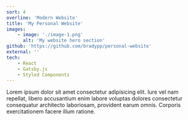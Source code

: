 ```yaml
---
sort: 4
overline: 'Modern Website'
title: 'My Personal Website'
images:
    - image: './image-1.png'
      alt: 'My website hero section'
github: 'https://github.com/bradypp/personal-website'
external: ''
tech:
    - React
    - Gatsby.js
    - Styled Components
---
```


Lorem ipsum dolor sit amet consectetur adipisicing elit. Iure vel nam repellat, libero accusantium enim labore voluptas dolores consectetur consequatur architecto laboriosam, provident earum omnis. Corporis exercitationem facere illum ratione.
